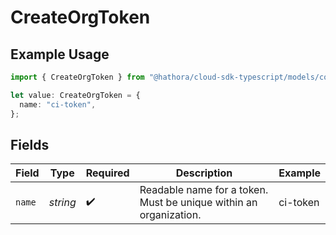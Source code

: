# CreateOrgToken

## Example Usage

```typescript
import { CreateOrgToken } from "@hathora/cloud-sdk-typescript/models/components";

let value: CreateOrgToken = {
  name: "ci-token",
};
```

## Fields

| Field                                                             | Type                                                              | Required                                                          | Description                                                       | Example                                                           |
| ----------------------------------------------------------------- | ----------------------------------------------------------------- | ----------------------------------------------------------------- | ----------------------------------------------------------------- | ----------------------------------------------------------------- |
| `name`                                                            | *string*                                                          | :heavy_check_mark:                                                | Readable name for a token. Must be unique within an organization. | ci-token                                                          |